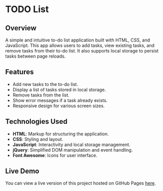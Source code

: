 # TODO List

## Overview
A simple and intuitive to-do list application built with HTML, CSS, and JavaScript. This app allows users to add tasks, view existing tasks, and remove tasks from their to-do list. It also supports local storage to persist tasks between page reloads.

## Features
- Add new tasks to the to-do list.
- Display a list of tasks stored in local storage.
- Remove tasks from the list.
- Show error messages if a task already exists.
- Responsive design for various screen sizes.

## Technologies Used
- **HTML**: Markup for structuring the application.
- **CSS**: Styling and layout.
- **JavaScript**: Interactivity and local storage management.
- **jQuery**: Simplified DOM manipulation and event handling.
- **Font Awesome**: Icons for user interface.
 
## Live Demo
You can view a live version of this project hosted on GitHub Pages [here](https://manankansara26.github.io/todo_list/).